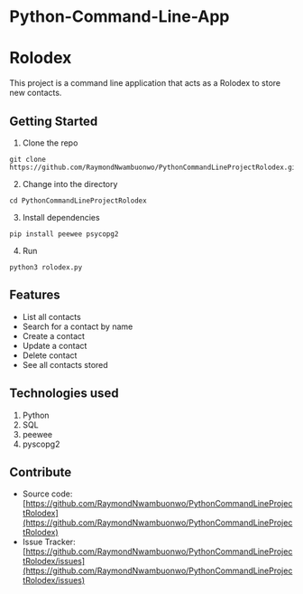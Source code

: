 # Python-Command-Line-App
# Rolodex

This project is a command line application that acts as a Rolodex to store new contacts.

## Getting Started

1. Clone the repo
```
git clone https://github.com/RaymondNwambuonwo/PythonCommandLineProjectRolodex.git
```
2. Change into the directory
```
cd PythonCommandLineProjectRolodex
```
3. Install dependencies
```
pip install peewee psycopg2
```
4. Run
```
python3 rolodex.py
```

## Features

  * List all contacts 
  * Search for a contact by name
  * Create a contact
  * Update a contact
  * Delete contact
  * See all contacts stored

## Technologies used

1. Python
2. SQL
3. peewee
4. pyscopg2

## Contribute

  * Source code: [https://github.com/RaymondNwambuonwo/PythonCommandLineProjectRolodex](https://github.com/RaymondNwambuonwo/PythonCommandLineProjectRolodex)
  * Issue Tracker: [https://github.com/RaymondNwambuonwo/PythonCommandLineProjectRolodex/issues](https://github.com/RaymondNwambuonwo/PythonCommandLineProjectRolodex/issues)
